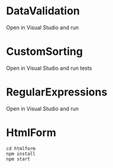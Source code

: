# DataValidation

Open in Visual Studio and run

# CustomSorting

Open in Visual Studio and run tests

# RegularExpressions

Open in Visual Studio and run

# HtmlForm

```
cd htmlform
npm install
npm start
```
